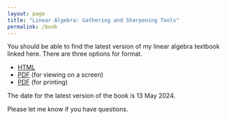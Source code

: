 ```yaml
---
layout: page
title: "Linear Algebra: Gathering and Sharpening Tools"
permalink: /book
---
```


You should be able to find the latest version of my linear algebra textbook linked here. There are three options for format.
* [HTML](https://rhigginbottom.github.io/labook/)
* [PDF](la-book-screen.pdf) (for viewing on a screen)
* [PDF](la-book-print.pdf) (for printing)

The date for the latest version of the book is 13 May 2024.

Please let me know if you have questions.
